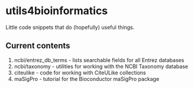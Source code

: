 # utils4bioinformatics

Little code snippets that do (hopefully) useful things.

## Current contents

1. ncbi/entrez_db_terms - lists searchable fields for all Entrez databases
1. ncbi/taxonomy - utilities for working with the NCBI Taxonomy database
1. citeulike - code for working with CiteULike collections
1. maSigPro - tutorial for the Bioconductor maSigPro package
